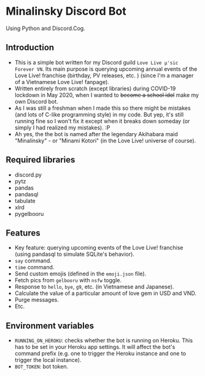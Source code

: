 # Minalinsky Discord Bot
Using Python and Discord.Cog.

## Introduction
- This is a simple bot written for my Discord guild ``Love Live µ'sic Forever VN``. Its main purpose is querying upcoming annual events of the Love Live! franchise (birthday, PV releases, etc. ) (since I'm a manager of a Vietnamese Love Live! fanpage).
- Written entirely from scratch (except libraries) during COVID-19 lockdown in May 2020, when I wanted to ~~become a school idol~~ make my own Discord bot.
- As I was still a freshman when I made this so there might be mistakes (and lots of C-like programming style) in my code. But yep, it's still running fine so I won't fix it except when it breaks down someday (or simply I had realized my mistakes). :P
- Ah yes, the the bot is named after the legendary Akihabara maid "Minalinsky" - or "Minami Kotori" (in the Love Live! universe of course).

## Required libraries
- discord.py
- pytz
- pandas
- pandasql
- tabulate
- xlrd
- pygelbooru

## Features
- Key feature: querying upcoming events of the Love Live! franchise (using pandasql to simulate SQLite's behavior).
- ``say`` command.
- ``time`` command.
- Send custom emojis (defined in the ``emoji.json`` file).
- Fetch pics from ``gelbooru`` with ``nsfw`` toggle.
- Response to ``hello``, ``bye``, ``g9``, etc. (in Vietnamese and Japanese).
- Calculate the value of a particular amount of love gem in USD and VND.
- Purge messages.
- Etc.

## Environment variables
- ``RUNNING_ON_HEROKU``: checks whether the bot is running on Heroku. This has to be set in your Heroku app settings. It will affect the bot's command prefix (e.g. one to trigger the Heroku instance and one to trigger the local instance).
- ``BOT_TOKEN``: bot token.
